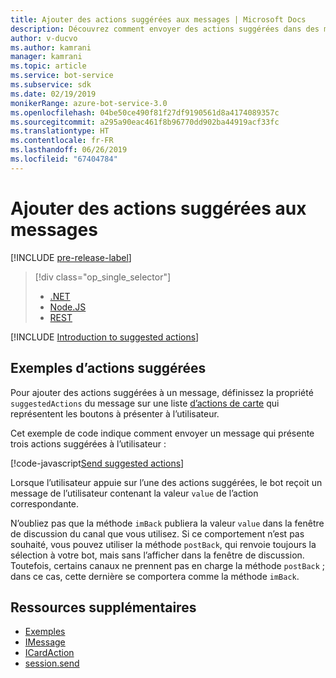 ```yaml
---
title: Ajouter des actions suggérées aux messages | Microsoft Docs
description: Découvrez comment envoyer des actions suggérées dans des messages à l’aide du kit SDK Bot Framework pour Note.js.
author: v-ducvo
ms.author: kamrani
manager: kamrani
ms.topic: article
ms.service: bot-service
ms.subservice: sdk
ms.date: 02/19/2019
monikerRange: azure-bot-service-3.0
ms.openlocfilehash: 04be50ce490f81f27df9190561d8a4174089357c
ms.sourcegitcommit: a295a90eac461f8b96770dd902ba44919acf33fc
ms.translationtype: HT
ms.contentlocale: fr-FR
ms.lasthandoff: 06/26/2019
ms.locfileid: "67404784"
---
```

# <a name="add-suggested-actions-to-messages"></a>Ajouter des actions suggérées aux messages

[!INCLUDE [pre-release-label](../includes/pre-release-label-v3.md)]

> [!div class="op_single_selector"]
> - [.NET](../dotnet/bot-builder-dotnet-add-suggested-actions.md)
> - [Node.JS](../nodejs/bot-builder-nodejs-send-suggested-actions.md)
> - [REST](../rest-api/bot-framework-rest-connector-add-suggested-actions.md)

[!INCLUDE [Introduction to suggested actions](../includes/snippet-suggested-actions-intro.md)]

## <a name="suggested-actions-example"></a>Exemples d’actions suggérées

Pour ajouter des actions suggérées à un message, définissez la propriété `suggestedActions` du message sur une liste [d’actions de carte][ICardAction] qui représentent les boutons à présenter à l’utilisateur.

Cet exemple de code indique comment envoyer un message qui présente trois actions suggérées à l’utilisateur :

[!code-javascript[Send suggested actions](../includes/code/node-send-suggested-actions.js#sendSuggestedActions)]

Lorsque l’utilisateur appuie sur l’une des actions suggérées, le bot reçoit un message de l’utilisateur contenant la valeur `value` de l’action correspondante.

N’oubliez pas que la méthode `imBack` publiera la valeur `value` dans la fenêtre de discussion du canal que vous utilisez. Si ce comportement n’est pas souhaité, vous pouvez utiliser la méthode `postBack`, qui renvoie toujours la sélection à votre bot, mais sans l’afficher dans la fenêtre de discussion. Toutefois, certains canaux ne prennent pas en charge la méthode `postBack` ; dans ce cas, cette dernière se comportera comme la méthode `imBack`.

## <a name="additional-resources"></a>Ressources supplémentaires

- [Exemples][samples]
- [IMessage][IMessage]
- [ICardAction][ICardAction]
- [session.send][SessionSend]

[IMessage]: http://docs.botframework.com/node/builder/chat-reference/interfaces/_botbuilder_d_.imessage

[SessionSend]: https://docs.botframework.com/node/builder/chat-reference/classes/_botbuilder_d_.session.html#send

[ICardAction]: https://docs.botframework.com/node/builder/chat-reference/interfaces/_botbuilder_d_.icardaction.html

<!-- The inspector is no longer supported: we're redirecting to the samples for now. -->
[samples]: https://github.com/Microsoft/BotBuilder-Samples/tree/v3-sdk-samples
